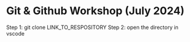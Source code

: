 # Git & Github Workshop (July 2024)

Step 1: git clone LINK_TO_RESPOSITORY
Step 2: open the directory in vscode